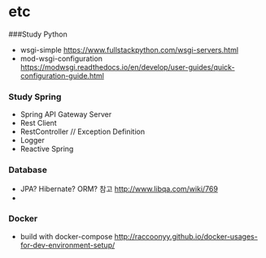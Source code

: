 # etc
###Study Python
- wsgi-simple
 https://www.fullstackpython.com/wsgi-servers.html
- mod-wsgi-configuration
https://modwsgi.readthedocs.io/en/develop/user-guides/quick-configuration-guide.html

### Study Spring
- Spring API Gateway Server
- Rest Client
- RestController // Exception Definition
- Logger
- Reactive Spring

### Database
- JPA? Hibernate? ORM? 참고 http://www.libqa.com/wiki/769
- 

### Docker
- build with docker-compose http://raccoonyy.github.io/docker-usages-for-dev-environment-setup/
